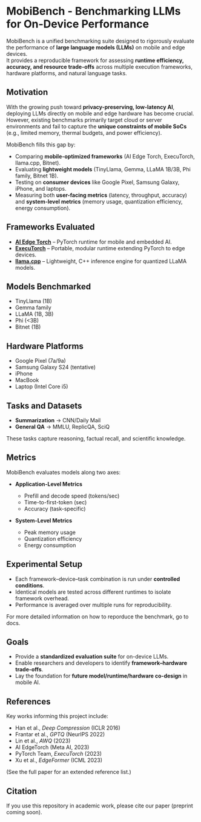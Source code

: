# MobiBench - Benchmarking LLMs for On-Device Performance

MobiBench is a unified benchmarking suite designed to rigorously evaluate the performance of **large language models (LLMs)** on mobile and edge devices.  
It provides a reproducible framework for assessing **runtime efficiency, accuracy, and resource trade-offs** across multiple execution frameworks, hardware platforms, and natural language tasks.  


## Motivation

With the growing push toward **privacy-preserving, low-latency AI**, deploying LLMs directly on mobile and edge hardware has become crucial. However, existing benchmarks primarily target cloud or server environments and fail to capture the **unique constraints of mobile SoCs** (e.g., limited memory, thermal budgets, and power efficiency).  

MobiBench fills this gap by:
- Comparing **mobile-optimized frameworks** (AI Edge Torch, ExecuTorch, llama.cpp, Bitnet).  
- Evaluating **lightweight models** (TinyLlama, Gemma, LLaMA 1B/3B, Phi family, Bitnet 1B).  
- Testing on **consumer devices** like Google Pixel, Samsung Galaxy, iPhone, and laptops.  
- Measuring both **user-facing metrics** (latency, throughput, accuracy) and **system-level metrics** (memory usage, quantization efficiency, energy consumption).  


## Frameworks Evaluated

- **[AI Edge Torch](https://github.com/facebookresearch/ai-edge-torch)** – PyTorch runtime for mobile and embedded AI.  
- **[ExecuTorch](https://pytorch.org/executorch/)** – Portable, modular runtime extending PyTorch to edge devices.  
- **[llama.cpp](https://github.com/ggerganov/llama.cpp)** – Lightweight, C++ inference engine for quantized LLaMA models.


## Models Benchmarked

- TinyLlama (1B)
- Gemma family  
- LLaMA (1B, 3B)
- Phi (<3B)  
- Bitnet (1B) 

## Hardware Platforms

- Google Pixel (7a/9a)  
- Samsung Galaxy S24 (tentative)  
- iPhone 
- MacBook  
- Laptop (Intel Core i5)  


## Tasks and Datasets

- **Summarization** → CNN/Daily Mail  
- **General QA** → MMLU, ReplicQA, SciQ  

These tasks capture reasoning, factual recall, and scientific knowledge.  


## Metrics

MobiBench evaluates models along two axes:

- **Application-Level Metrics**  
  - Prefill and decode speed (tokens/sec)  
  - Time-to-first-token (sec)  
  - Accuracy (task-specific)

- **System-Level Metrics**  
  - Peak memory usage  
  - Quantization efficiency  
  - Energy consumption
    
## Experimental Setup

- Each framework–device–task combination is run under **controlled conditions**.  
- Identical models are tested across different runtimes to isolate framework overhead.  
- Performance is averaged over multiple runs for reproducibility.  

For more detailed information on how to reporduce the benchmark, go to docs.

## Goals

- Provide a **standardized evaluation suite** for on-device LLMs.  
- Enable researchers and developers to identify **framework–hardware trade-offs**.  
- Lay the foundation for **future model/runtime/hardware co-design** in mobile AI.  

## References

Key works informing this project include:  
- Han et al., *Deep Compression* (ICLR 2016)  
- Frantar et al., *GPTQ* (NeurIPS 2022)  
- Lin et al., *AWQ* (2023)  
- AI EdgeTorch (Meta AI, 2023)  
- PyTorch Team, *ExecuTorch* (2023)  
- Xu et al., *EdgeFormer* (ICML 2023)  

(See the full paper for an extended reference list.)  

## Citation
If you use this repository in academic work, please cite our paper (preprint coming soon).
